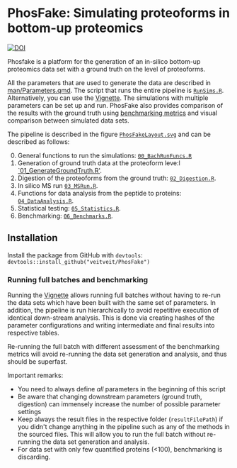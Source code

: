 # PhosFake: Simulating proteoforms in bottom-up proteomics

[![DOI](https://zenodo.org/badge/DOI/10.5281/zenodo.4540737.svg)](https://doi.org/10.5281/zenodo.4540737)

Phosfake is a platform for the  generation of an in-silico bottom-up proteomics data set with a ground truth on the level of proteoforms. 

All the parameters that are used to generate the data are described in [man/Parameters.qmd](man/Parameters.html). The script that runs the entire pipeline is [`RunSims.R`](inst/cmd/RunSims.R). Alternatively, you can use the [Vignette](vignettes/Vignette.html). The simulations with multiple parameters can be set up and run. PhosFake also provides comparison of the results with the ground truth using [benchmarking metrics](man/Benchmarks.html) and visual comparison between simulated data sets.

The pipeline is described in the figure [`PhosFakeLayout.svg`](inst/img/PhosFakeLayout) and can be described as follows:

0) General functions to run the simulations: [`00_BachRunFuncs.R`](R/00_BatchRunFuncs.R)
1) Generation of ground truth data at the proteoform leve:l [`01_GenerateGroundTruth.R'](R/01_GenerateGroundTruth.R).
2) Digestion of the proteoforms from the ground truth: [`02_Digestion.R`](R/02_Digestion.R).
3) In silico MS run [`03_MSRun.R`](R/03_MSRun.R).
4) Functions for data analysis from the peptide to proteins: [`04_DataAnalysis.R`](R/04_DataAnalysis.R).
5) Statistical testing: [`05_Statistics.R`](R/05_Statistics.R).
6) Benchmarking: [`06_Benchmarks.R`](R/06_Benchmarks.R).

## Installation

Install the package from GitHub with `devtools`:
`devtools::install_github("veitveit/PhosFake")`

### Running full batches and benchmarking

Running the [Vignette](vignettes/Vignette.html) allows running full batches without having to re-run the data sets which have been built with the same set of parameters. In addition, the pipeline is run hierarchically to avoid repetitive execution of identical down-stream analysis. This is done via creating hashes of the parameter configurations and writing intermediate and final results into respective tables.

Re-running the full batch with different assessment of the benchmarking metrics will avoid re-running the data set generation and analysis, and thus should be superfast.

Important remarks:

- You need to always define _all_ parameters in the beginning of this script
- Be aware that changing downstream parameters (ground truth, digestion) can immensely increase the number of possible parameter settings
- Keep always the result files in the respective folder (`resultFilePath`) if you didn't change anything in the pipeline such as any of the methods in the sourced files. This will allow you to run the full batch without re-running the data set generation and analysis.
- For data set with only few quantified proteins (<100), benchmarking is discarding.


